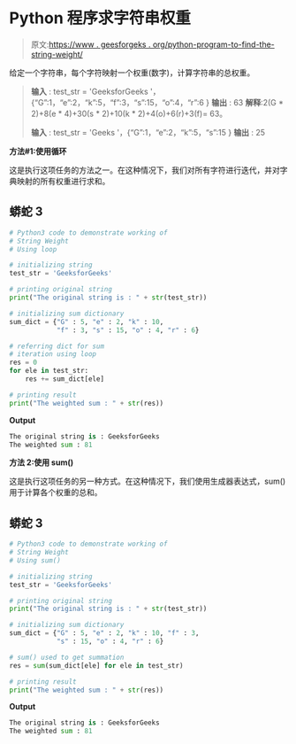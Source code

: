 # Python 程序求字符串权重

> 原文:[https://www . geesforgeks . org/python-program-to-find-the-string-weight/](https://www.geeksforgeeks.org/python-program-to-find-the-string-weight/)

给定一个字符串，每个字符映射一个权重(数字)，计算字符串的总权重。

> **输入** : test_str = 'GeeksforGeeks '，{“G”:1，“e”:2，“k”:5，“f”:3，“s”:15，“o”:4，“r”:6 }
> **输出** : 63
> **解释**:2(G * 2)+8(e * 4)+30(s * 2)+10(k * 2)+4(o)+6(r)+3(f)= 63。
> 
> **输入** : test_str = 'Geeks '，{“G”:1，“e”:2，“k”:5，“s”:15 }
> **输出** : 25

**方法#1:使用循环**

这是执行这项任务的方法之一。在这种情况下，我们对所有字符进行迭代，并对字典映射的所有权重进行求和。

## 蟒蛇 3

```py
# Python3 code to demonstrate working of
# String Weight
# Using loop

# initializing string
test_str = 'GeeksforGeeks'

# printing original string
print("The original string is : " + str(test_str))

# initializing sum dictionary
sum_dict = {"G" : 5, "e" : 2, "k" : 10,
            "f" : 3, "s" : 15, "o" : 4, "r" : 6}

# referring dict for sum
# iteration using loop
res = 0
for ele in test_str:
    res += sum_dict[ele]

# printing result
print("The weighted sum : " + str(res))
```

**Output**

```py
The original string is : GeeksforGeeks
The weighted sum : 81
```

**方法 2:使用 sum()**

这是执行这项任务的另一种方式。在这种情况下，我们使用生成器表达式，sum()用于计算各个权重的总和。

## 蟒蛇 3

```py
# Python3 code to demonstrate working of
# String Weight
# Using sum()

# initializing string
test_str = 'GeeksforGeeks'

# printing original string
print("The original string is : " + str(test_str))

# initializing sum dictionary
sum_dict = {"G" : 5, "e" : 2, "k" : 10, "f" : 3,
            "s" : 15, "o" : 4, "r" : 6}

# sum() used to get summation
res = sum(sum_dict[ele] for ele in test_str)

# printing result
print("The weighted sum : " + str(res))
```

**Output**

```py
The original string is : GeeksforGeeks
The weighted sum : 81
```